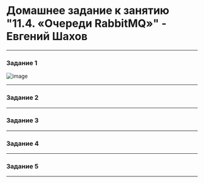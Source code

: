 # Домашнее задание к занятию "11.4. «Очереди RabbitMQ»" - Евгений Шахов
---
### Задание 1

![image](https://user-images.githubusercontent.com/122415129/230761087-21872614-9742-4a8c-97ef-e991ff3e0358.png)

---

### Задание 2


---

### Задание 3


---

### Задание 4


---

### Задание 5


---
